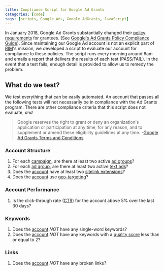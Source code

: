 ```yaml
---
title: Compliance Script for Google Ad Grants
categories: [code]
tags: [scripts, Google Ads, Google AdGrants, JavaScript]
---
```



In January 2018, Google Ad Grants substantially changed their 
[policy requirements](https://support.google.com/grants/topic/3500093) for grantees. 
(See [Google's Ad Grants Policy Compliance Guide](https://support.google.com/grants/answer/9042207)). 
Since maintaining our Google Ad account is not an explicit part of [RIM](https://www.rootedinmindfulness.org)'s
mission, we developed a script to evaluate our account for 
compliance to these policies. The script runs every morning around 6am and emails a report 
that delivers the results of each test (PASS/FAIL). In the event that a test fails, enough 
detail is provided to allow us to remedy the problem. 

## What do we test? 

We test everything that can be easily automated. An account that passes all the following tests will not necessarily be in compliance with the Ad Grants program. There are other compliance criteria that this script does not evaluate, *and*

>Google reserves the right to grant or deny an organization's application or participation at any time, for any reason, and to supplement or amend these eligibility guidelines at any time. -[Google Ad Grants Terms and Conditions](https://support.google.com/grants/answer/46103)

### Account Structure

<!---
At least 2 active ad groups per campaign each containing a set of closely related keywords and 2 active text ads.
Note: We do not check for "a set of closely related keywords".
-->

1. For each [campaign](https://support.google.com/google-ads/answer/6304), are there at least two active [ad groups](https://support.google.com/google-ads/answer/6298)?
2. For each [ad group](https://support.google.com/google-ads/answer/6298), are there at least two active [text ads](https://support.google.com/google-ads/answer/14093)?
3. Does the [account](https://support.google.com/google-ads/answer/1704396) have at least two [sitelink extensions](https://support.google.com/google-ads/answer/2375416)?
3. Does the [account](https://support.google.com/google-ads/answer/1704396) use [geo-targeting](https://support.google.com/google-ads/answer/1722043)?

### Account Performance

<!---
 All Ad Grants AdWords accounts must maintain a 5% click-through rate (CTR) each month (at the account level, not necessarily each keyword).
 -->
1. Is the click-through rate ([CTR](https://support.google.com/google-ads/answer/2615875)) for the account above 5% over the last 30 days? 

### Keywords

1. Does the [account](https://support.google.com/google-ads/answer/1704396) *NOT* have any single-word keywords?
2. Does the [account](https://support.google.com/google-ads/answer/1704396) *NOT* have any keywords with a [quality score](https://support.google.com/google-ads/answer/140351?hl=en) less than or equal to 2? 

### Links

1. Does the [account](https://support.google.com/google-ads/answer/1704396) *NOT* have any broken links?

